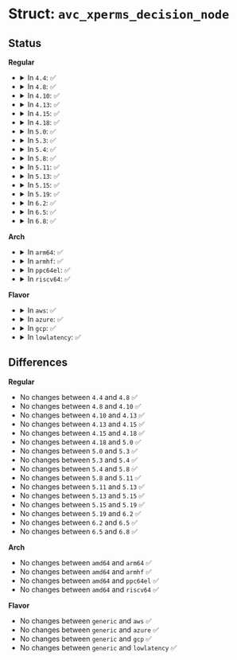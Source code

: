 # Struct: <code>avc_xperms_decision_node</code>

## Status
<b>Regular</b>
<ul>
<li>
<details>
<summary>In <code>4.4</code>: ✅</summary>

```c
struct avc_xperms_decision_node {
    struct extended_perms_decision xpd;
    struct list_head xpd_list;
};
```
</details>
</li>
<li>
<details>
<summary>In <code>4.8</code>: ✅</summary>

```c
struct avc_xperms_decision_node {
    struct extended_perms_decision xpd;
    struct list_head xpd_list;
};
```
</details>
</li>
<li>
<details>
<summary>In <code>4.10</code>: ✅</summary>

```c
struct avc_xperms_decision_node {
    struct extended_perms_decision xpd;
    struct list_head xpd_list;
};
```
</details>
</li>
<li>
<details>
<summary>In <code>4.13</code>: ✅</summary>

```c
struct avc_xperms_decision_node {
    struct extended_perms_decision xpd;
    struct list_head xpd_list;
};
```
</details>
</li>
<li>
<details>
<summary>In <code>4.15</code>: ✅</summary>

```c
struct avc_xperms_decision_node {
    struct extended_perms_decision xpd;
    struct list_head xpd_list;
};
```
</details>
</li>
<li>
<details>
<summary>In <code>4.18</code>: ✅</summary>

```c
struct avc_xperms_decision_node {
    struct extended_perms_decision xpd;
    struct list_head xpd_list;
};
```
</details>
</li>
<li>
<details>
<summary>In <code>5.0</code>: ✅</summary>

```c
struct avc_xperms_decision_node {
    struct extended_perms_decision xpd;
    struct list_head xpd_list;
};
```
</details>
</li>
<li>
<details>
<summary>In <code>5.3</code>: ✅</summary>

```c
struct avc_xperms_decision_node {
    struct extended_perms_decision xpd;
    struct list_head xpd_list;
};
```
</details>
</li>
<li>
<details>
<summary>In <code>5.4</code>: ✅</summary>

```c
struct avc_xperms_decision_node {
    struct extended_perms_decision xpd;
    struct list_head xpd_list;
};
```
</details>
</li>
<li>
<details>
<summary>In <code>5.8</code>: ✅</summary>

```c
struct avc_xperms_decision_node {
    struct extended_perms_decision xpd;
    struct list_head xpd_list;
};
```
</details>
</li>
<li>
<details>
<summary>In <code>5.11</code>: ✅</summary>

```c
struct avc_xperms_decision_node {
    struct extended_perms_decision xpd;
    struct list_head xpd_list;
};
```
</details>
</li>
<li>
<details>
<summary>In <code>5.13</code>: ✅</summary>

```c
struct avc_xperms_decision_node {
    struct extended_perms_decision xpd;
    struct list_head xpd_list;
};
```
</details>
</li>
<li>
<details>
<summary>In <code>5.15</code>: ✅</summary>

```c
struct avc_xperms_decision_node {
    struct extended_perms_decision xpd;
    struct list_head xpd_list;
};
```
</details>
</li>
<li>
<details>
<summary>In <code>5.19</code>: ✅</summary>

```c
struct avc_xperms_decision_node {
    struct extended_perms_decision xpd;
    struct list_head xpd_list;
};
```
</details>
</li>
<li>
<details>
<summary>In <code>6.2</code>: ✅</summary>

```c
struct avc_xperms_decision_node {
    struct extended_perms_decision xpd;
    struct list_head xpd_list;
};
```
</details>
</li>
<li>
<details>
<summary>In <code>6.5</code>: ✅</summary>

```c
struct avc_xperms_decision_node {
    struct extended_perms_decision xpd;
    struct list_head xpd_list;
};
```
</details>
</li>
<li>
<details>
<summary>In <code>6.8</code>: ✅</summary>

```c
struct avc_xperms_decision_node {
    struct extended_perms_decision xpd;
    struct list_head xpd_list;
};
```
</details>
</li>
</ul>
<b>Arch</b>
<ul>
<li>
<details>
<summary>In <code>arm64</code>: ✅</summary>

```c
struct avc_xperms_decision_node {
    struct extended_perms_decision xpd;
    struct list_head xpd_list;
};
```
</details>
</li>
<li>
<details>
<summary>In <code>armhf</code>: ✅</summary>

```c
struct avc_xperms_decision_node {
    struct extended_perms_decision xpd;
    struct list_head xpd_list;
};
```
</details>
</li>
<li>
<details>
<summary>In <code>ppc64el</code>: ✅</summary>

```c
struct avc_xperms_decision_node {
    struct extended_perms_decision xpd;
    struct list_head xpd_list;
};
```
</details>
</li>
<li>
<details>
<summary>In <code>riscv64</code>: ✅</summary>

```c
struct avc_xperms_decision_node {
    struct extended_perms_decision xpd;
    struct list_head xpd_list;
};
```
</details>
</li>
</ul>
<b>Flavor</b>
<ul>
<li>
<details>
<summary>In <code>aws</code>: ✅</summary>

```c
struct avc_xperms_decision_node {
    struct extended_perms_decision xpd;
    struct list_head xpd_list;
};
```
</details>
</li>
<li>
<details>
<summary>In <code>azure</code>: ✅</summary>

```c
struct avc_xperms_decision_node {
    struct extended_perms_decision xpd;
    struct list_head xpd_list;
};
```
</details>
</li>
<li>
<details>
<summary>In <code>gcp</code>: ✅</summary>

```c
struct avc_xperms_decision_node {
    struct extended_perms_decision xpd;
    struct list_head xpd_list;
};
```
</details>
</li>
<li>
<details>
<summary>In <code>lowlatency</code>: ✅</summary>

```c
struct avc_xperms_decision_node {
    struct extended_perms_decision xpd;
    struct list_head xpd_list;
};
```
</details>
</li>
</ul>

## Differences
<b>Regular</b>
<ul>
<li>
No changes between <code>4.4</code> and <code>4.8</code> ✅
</li>
<li>
No changes between <code>4.8</code> and <code>4.10</code> ✅
</li>
<li>
No changes between <code>4.10</code> and <code>4.13</code> ✅
</li>
<li>
No changes between <code>4.13</code> and <code>4.15</code> ✅
</li>
<li>
No changes between <code>4.15</code> and <code>4.18</code> ✅
</li>
<li>
No changes between <code>4.18</code> and <code>5.0</code> ✅
</li>
<li>
No changes between <code>5.0</code> and <code>5.3</code> ✅
</li>
<li>
No changes between <code>5.3</code> and <code>5.4</code> ✅
</li>
<li>
No changes between <code>5.4</code> and <code>5.8</code> ✅
</li>
<li>
No changes between <code>5.8</code> and <code>5.11</code> ✅
</li>
<li>
No changes between <code>5.11</code> and <code>5.13</code> ✅
</li>
<li>
No changes between <code>5.13</code> and <code>5.15</code> ✅
</li>
<li>
No changes between <code>5.15</code> and <code>5.19</code> ✅
</li>
<li>
No changes between <code>5.19</code> and <code>6.2</code> ✅
</li>
<li>
No changes between <code>6.2</code> and <code>6.5</code> ✅
</li>
<li>
No changes between <code>6.5</code> and <code>6.8</code> ✅
</li>
</ul>
<b>Arch</b>
<ul>
<li>
No changes between <code>amd64</code> and <code>arm64</code> ✅
</li>
<li>
No changes between <code>amd64</code> and <code>armhf</code> ✅
</li>
<li>
No changes between <code>amd64</code> and <code>ppc64el</code> ✅
</li>
<li>
No changes between <code>amd64</code> and <code>riscv64</code> ✅
</li>
</ul>
<b>Flavor</b>
<ul>
<li>
No changes between <code>generic</code> and <code>aws</code> ✅
</li>
<li>
No changes between <code>generic</code> and <code>azure</code> ✅
</li>
<li>
No changes between <code>generic</code> and <code>gcp</code> ✅
</li>
<li>
No changes between <code>generic</code> and <code>lowlatency</code> ✅
</li>
</ul>

